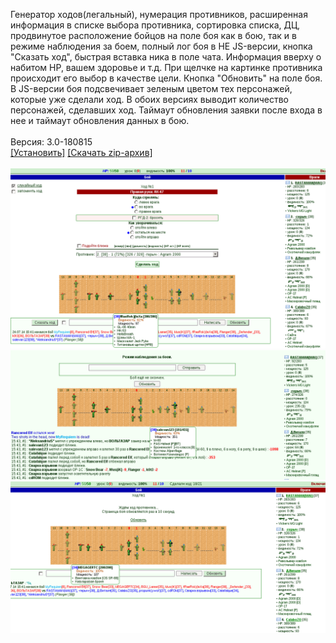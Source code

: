 Генератор ходов(легальный), нумерация противников, расширенная информация в списке выбора противника, сортировка списка, ДЦ, продвинутое расположение бойцов на поле боя как в бою, так и в режиме наблюдения за боем, полный лог боя в НЕ JS-версии, кнопка "Сказать ход", быстрая вставка ника в поле чата. Информация вверху о набитом HP, вашем здоровье и т.д. При щелчке на картинке противника происходит его выбор в качестве цели. Кнопка "Обновить" на поле боя. В JS-версии боя подсвечивает зеленым цветом тех персонажей, которые уже сделали ход. В обоих версиях выводит количество персонажей, сделавших ход. Таймаут обновления заявки после входа в нее и таймаут обновления данных в бою.
<br>
<br>
Версия: 3.0-180815
<br>
[[Установить]](https://raw.githubusercontent.com/MyRequiem/comfortablePlayingInGW/master/separatedScripts/AdvBattleAll/advBattleAll.user.js) [[Скачать zip-архив]](https://raw.githubusercontent.com/MyRequiem/comfortablePlayingInGW/master/separatedScripts/AdvBattleAll/advBattleAll.user.js.zip)
<br>
<br>
![AdvBattleAll](https://raw.githubusercontent.com/MyRequiem/comfortablePlayingInGW/master/imgs/AdvBattleAll/screen1.png)
<br>
![AdvBattleAll](https://raw.githubusercontent.com/MyRequiem/comfortablePlayingInGW/master/imgs/AdvBattleAll/screen3.png)
<br>
![AdvBattleAll](https://raw.githubusercontent.com/MyRequiem/comfortablePlayingInGW/master/imgs/AdvBattleAll/screen2.png)
<br>
